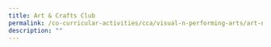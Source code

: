 ```yaml
---
title: Art & Crafts Club
permalink: /co-curricular-activities/cca/visual-n-performing-arts/art-n-crafts-club/
description: ""
---
```


